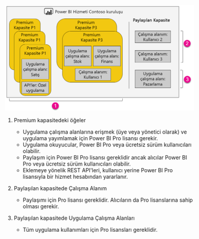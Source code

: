 ![](media/powerbi-premium-illustration/premium-chart.png "Power BI Premium'a ilişkin çizim")

1. Premium kapasitedeki öğeler
   
   * Uygulama çalışma alanlarına erişmek (üye veya yönetici olarak) ve uygulama yayımlamak için Power BI Pro lisansı gerekir.
   * Uygulama okuyucular, Power BI Pro veya ücretsiz sürüm kullanıcıları olabilir.
   * Paylaşım için Power BI Pro lisansı gereklidir ancak alıcılar Power BI Pro veya ücretsiz sürüm kullanıcıları olabilir.
   * Eklemeye yönelik REST API'leri, kullanıcı yerine Power BI Pro lisansıyla bir hizmet hesabından yararlanır.
2. Paylaşılan kapasitede Çalışma Alanım
   
   * Paylaşımı için Pro lisansı gereklidir. Alıcıların da Pro lisanslarına sahip olması gerekir.
3. Paylaşılan kapasitede Uygulama Çalışma Alanları
   
   * Tüm uygulama kullanımları için Pro lisansları gereklidir.


